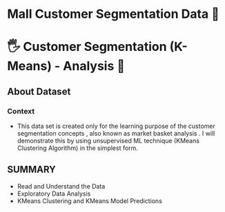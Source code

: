 # Mall Customer Segmentation Data 🎯

# 🖐 Customer Segmentation (K-Means) - Analysis 🙂

## About Dataset
### Context
- This data set is created only for the learning purpose of the customer segmentation concepts , also known as market basket analysis . I will demonstrate this by using unsupervised ML technique (KMeans Clustering Algorithm) in the simplest form.

## SUMMARY
- Read and Understand the Data
- Exploratory Data Analysis
- KMeans Clustering and KMeans Model Predictions
